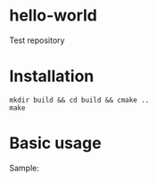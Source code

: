 # hello-world
Test repository

# Installation
```
mkdir build && cd build && cmake ..
make
```

# Basic usage
Sample:
